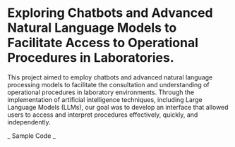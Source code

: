 # Exploring Chatbots and Advanced Natural Language Models to Facilitate Access to Operational Procedures in Laboratories.

<p>This project aimed to employ chatbots and advanced natural language processing models to facilitate the consultation and understanding of operational procedures in laboratory environments. Through the implementation of artificial intelligence techniques, including Large Language Models (LLMs), our goal was to develop an interface that allowed users to access and interpret procedures effectively, quickly, and independently.
<br></p>
_ Sample Code _

